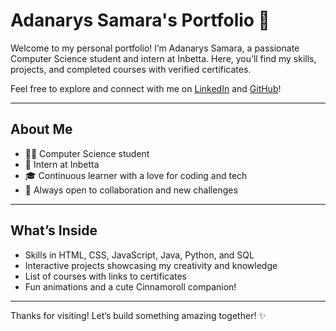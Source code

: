 # Adanarys Samara's Portfolio 💖

Welcome to my personal portfolio! I’m Adanarys Samara, a passionate Computer Science student and intern at Inbetta. Here, you’ll find my skills, projects, and completed courses with verified certificates.

Feel free to explore and connect with me on [LinkedIn](https://www.linkedin.com/in/adanarys-mendonça-576660218) and [GitHub](https://github.com/adanaryss)!

---

## About Me

- 👩‍💻 Computer Science student  
- 🚀 Intern at Inbetta  
- 🎓 Continuous learner with a love for coding and tech  
- 💬 Always open to collaboration and new challenges  

---

## What’s Inside

- Skills in HTML, CSS, JavaScript, Java, Python, and SQL  
- Interactive projects showcasing my creativity and knowledge  
- List of courses with links to certificates  
- Fun animations and a cute Cinnamoroll companion!  

---

Thanks for visiting! Let’s build something amazing together! ✨
